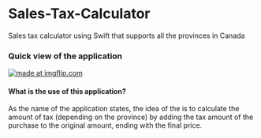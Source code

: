 # Sales-Tax-Calculator
Sales tax calculator using Swift that supports all the provinces in Canada 

### Quick view of the application 
<a href="https://imgflip.com/gif/3q6p6u"><img src="https://i.imgflip.com/3q6p6u.gif" title="made at imgflip.com"/></a>

#### What is the use of this application? 

As the name of the application states, the idea of the is to calculate the amount of tax (depending on the province) by adding the tax amount of the purchase to the original amount, ending with the final price. 

